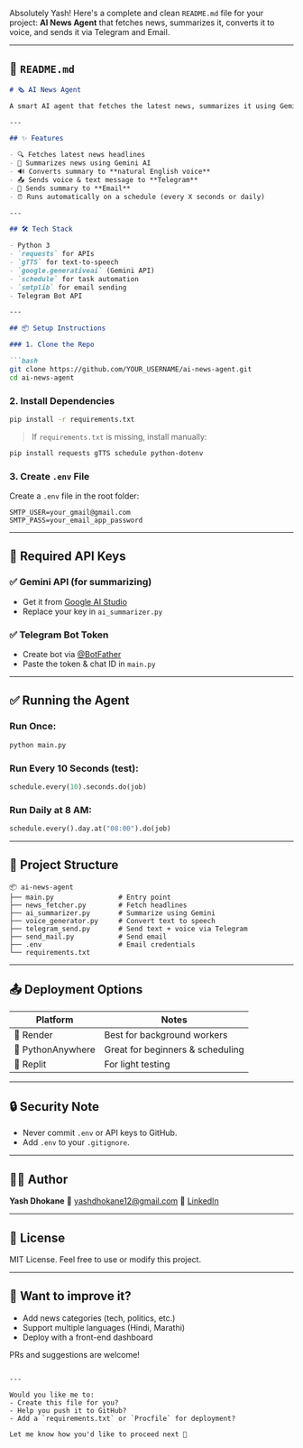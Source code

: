 Absolutely Yash! Here's a complete and clean `README.md` file for your project: **AI News Agent** that fetches news, summarizes it, converts it to voice, and sends it via Telegram and Email.

---

## 📄 `README.md`

````markdown
# 🗞️ AI News Agent

A smart AI agent that fetches the latest news, summarizes it using Gemini AI, converts it to speech, and sends it to you daily via **Telegram** and **Email**. Built with Python.

---

## ✨ Features

- 🔍 Fetches latest news headlines
- 🧠 Summarizes news using Gemini AI
- 🔊 Converts summary to **natural English voice**
- 📤 Sends voice & text message to **Telegram**
- 📧 Sends summary to **Email**
- ⏰ Runs automatically on a schedule (every X seconds or daily)

---

## 🛠️ Tech Stack

- Python 3
- `requests` for APIs
- `gTTS` for text-to-speech
- `google.generativeai` (Gemini API)
- `schedule` for task automation
- `smtplib` for email sending
- Telegram Bot API

---

## 📦 Setup Instructions

### 1. Clone the Repo

```bash
git clone https://github.com/YOUR_USERNAME/ai-news-agent.git
cd ai-news-agent
````

### 2. Install Dependencies

```bash
pip install -r requirements.txt
```

> If `requirements.txt` is missing, install manually:

```bash
pip install requests gTTS schedule python-dotenv
```

### 3. Create `.env` File

Create a `.env` file in the root folder:

```
SMTP_USER=your_gmail@gmail.com
SMTP_PASS=your_email_app_password
```

---

## 🔐 Required API Keys

### ✅ Gemini API (for summarizing)

* Get it from [Google AI Studio](https://makersuite.google.com/app/apikey)
* Replace your key in `ai_summarizer.py`

### ✅ Telegram Bot Token

* Create bot via [@BotFather](https://t.me/BotFather)
* Paste the token & chat ID in `main.py`

---

## ✅ Running the Agent

### Run Once:

```bash
python main.py
```

### Run Every 10 Seconds (test):

```python
schedule.every(10).seconds.do(job)
```

### Run Daily at 8 AM:

```python
schedule.every().day.at("08:00").do(job)
```

---

## 📁 Project Structure

```
📦 ai-news-agent
├── main.py                # Entry point
├── news_fetcher.py        # Fetch headlines
├── ai_summarizer.py       # Summarize using Gemini
├── voice_generator.py     # Convert text to speech
├── telegram_send.py       # Send text + voice via Telegram
├── send_mail.py           # Send email
├── .env                   # Email credentials
└── requirements.txt
```

---

## 📤 Deployment Options

| Platform          | Notes                            |
| ----------------- | -------------------------------- |
| 🔹 Render         | Best for background workers      |
| 🔹 PythonAnywhere | Great for beginners & scheduling |
| 🔹 Replit         | For light testing                |

---

## 🔒 Security Note

* Never commit `.env` or API keys to GitHub.
* Add `.env` to your `.gitignore`.

---

## 🙋‍♂️ Author

**Yash Dhokane**
📧 [yashdhokane12@gmail.com](mailto:yashdhokane12@gmail.com)
🔗 [LinkedIn](https://linkedin.com/in/yashdhokane)

---

## 📜 License

MIT License. Feel free to use or modify this project.

---

## 🚀 Want to improve it?

* Add news categories (tech, politics, etc.)
* Support multiple languages (Hindi, Marathi)
* Deploy with a front-end dashboard

PRs and suggestions are welcome!

```

---

Would you like me to:
- Create this file for you?
- Help you push it to GitHub?
- Add a `requirements.txt` or `Procfile` for deployment?

Let me know how you'd like to proceed next 🚀
```
